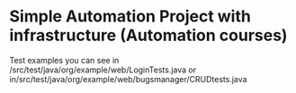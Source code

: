 # Simple Automation Project with infrastructure (Automation courses)
Test examples you can see in /src/test/java/org/example/web/LoginTests.java or in/src/test/java/org/example/web/bugsmanager/CRUDtests.java
